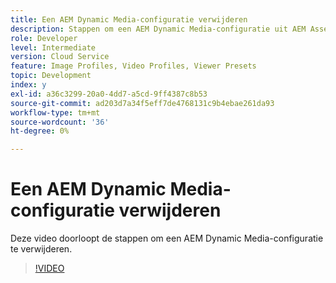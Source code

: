 ```yaml
---
title: Een AEM Dynamic Media-configuratie verwijderen
description: Stappen om een AEM Dynamic Media-configuratie uit AEM Assets te verwijderen.
role: Developer
level: Intermediate
version: Cloud Service
feature: Image Profiles, Video Profiles, Viewer Presets
topic: Development
index: y
exl-id: a36c3299-20a0-4dd7-a5cd-9ff4387c8b53
source-git-commit: ad203d7a34f5eff7de4768131c9b4ebae261da93
workflow-type: tm+mt
source-wordcount: '36'
ht-degree: 0%

---
```


# Een AEM Dynamic Media-configuratie verwijderen

Deze video doorloopt de stappen om een AEM Dynamic Media-configuratie te verwijderen.

>[!VIDEO](https://video.tv.adobe.com/v/335363?quality=9&learn=on)
